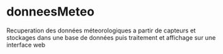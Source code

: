# donneesMeteo
Recuperation des données méteorologiques a partir de capteurs et stockages dans une base de données puis traitement et affichage sur une interface web

